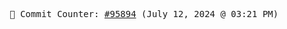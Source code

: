 <p align="center">
    <samp>
        📮 Commit Counter: <a href="https://github.com/Javascript-void0/Javascript-void0/commits/main">#95894</a> (July 12, 2024 @ 03:21 PM)
    </samp>
</p>